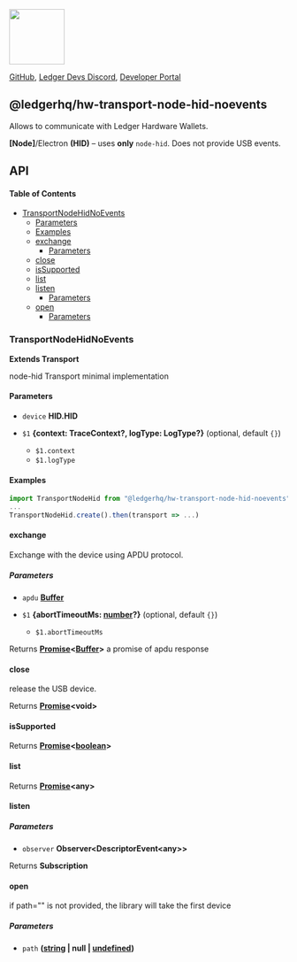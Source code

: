 <img src="https://user-images.githubusercontent.com/4631227/191834116-59cf590e-25cc-4956-ae5c-812ea464f324.png" height="100" />

[GitHub](https://github.com/LedgerHQ/ledger-live/),
[Ledger Devs Discord](https://developers.ledger.com/discord-pro),
[Developer Portal](https://developers.ledger.com/)

## @ledgerhq/hw-transport-node-hid-noevents

Allows to communicate with Ledger Hardware Wallets.

**\[Node]**/Electron **(HID)** – uses **only** `node-hid`. Does not provide USB events.

## API

<!-- Generated by documentation.js. Update this documentation by updating the source code. -->

#### Table of Contents

*   [TransportNodeHidNoEvents](#transportnodehidnoevents)
    *   [Parameters](#parameters)
    *   [Examples](#examples)
    *   [exchange](#exchange)
        *   [Parameters](#parameters-1)
    *   [close](#close)
    *   [isSupported](#issupported)
    *   [list](#list)
    *   [listen](#listen)
        *   [Parameters](#parameters-2)
    *   [open](#open)
        *   [Parameters](#parameters-3)

### TransportNodeHidNoEvents

**Extends Transport**

node-hid Transport minimal implementation

#### Parameters

*   `device` **HID.HID**&#x20;
*   `$1` **{context: TraceContext?, logType: LogType?}**  (optional, default `{}`)

    *   `$1.context` &#x20;
    *   `$1.logType` &#x20;

#### Examples

```javascript
import TransportNodeHid from "@ledgerhq/hw-transport-node-hid-noevents";
...
TransportNodeHid.create().then(transport => ...)
```

#### exchange

Exchange with the device using APDU protocol.

##### Parameters

*   `apdu` **[Buffer](https://nodejs.org/api/buffer.html)**&#x20;
*   `$1` **{abortTimeoutMs: [number](https://developer.mozilla.org/docs/Web/JavaScript/Reference/Global_Objects/Number)?}**  (optional, default `{}`)

    *   `$1.abortTimeoutMs` &#x20;

Returns **[Promise](https://developer.mozilla.org/docs/Web/JavaScript/Reference/Global_Objects/Promise)<[Buffer](https://nodejs.org/api/buffer.html)>** a promise of apdu response

#### close

release the USB device.

Returns **[Promise](https://developer.mozilla.org/docs/Web/JavaScript/Reference/Global_Objects/Promise)\<void>**&#x20;

#### isSupported

Returns **[Promise](https://developer.mozilla.org/docs/Web/JavaScript/Reference/Global_Objects/Promise)<[boolean](https://developer.mozilla.org/docs/Web/JavaScript/Reference/Global_Objects/Boolean)>**&#x20;

#### list

Returns **[Promise](https://developer.mozilla.org/docs/Web/JavaScript/Reference/Global_Objects/Promise)\<any>**&#x20;

#### listen

##### Parameters

*   `observer` **Observer\<DescriptorEvent\<any>>**&#x20;

Returns **Subscription**&#x20;

#### open

if path="" is not provided, the library will take the first device

##### Parameters

*   `path` **([string](https://developer.mozilla.org/docs/Web/JavaScript/Reference/Global_Objects/String) | null | [undefined](https://developer.mozilla.org/docs/Web/JavaScript/Reference/Global_Objects/undefined))**&#x20;
